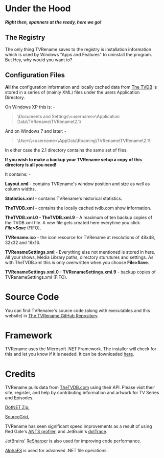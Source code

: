 # Under the Hood
***Right then, spanners at the ready, here we go!***

## The Registry
The only thing TVRename saves to the registry is installation information which is used by Windows "Apps and Features" to uninstall the program. But Hey, why would you want to?

## Configuration Files
**All** the configuration information and locally cached data from [The TVDB](http://thetvdb.com "Visit thetvdb.com") is stored in a series of (mainly XML) files under the users Application Directory.

On Windows XP this is: -

> \\Documents and Settings\\\<username\>\\Application Data\\TVRename\\TVRename\\2.1\\ 

And on Windows 7 and later: -

> \\Users\\\<username\>\\AppData\\Roaming\\TVRename\\TVRename\\2.1\\

In either case the 2.1 directory contains the same set of files.

**If you wish to make a backup your TVRename setup a copy of this directory is all you need!**

It contains: -

**Layout.xml** - contains TVRename's window position and size as well as column widths.

**Statistics.xml** - contains TVRename's historical statistics.

**TheTVDB.xml** -  contains the locally cached tvdb.com show information.

**TheTVDB.xml.0 - TheTVDB.xml.9** - A maximum of ten backup copies of the TVDB.xml file. A new file gets created here everytime you click ***File>Save*** (FIFO).

**TVRename.ico** - the icon resource for TVRename at resolutions of 48x48, 32x32 and 16x16.

**TVRenameSettings.xml** - Everything else not mentioned is stored in here. All your shows, Media Library paths, directory sturutures and settings. As with TheTVDB.xml this is only overwritten when you choose **File>Save**.

**TVRenameSettings.xml.0 - TVRenameSettings.xml.9** - backup copies of TVRenameSettings.xml (FIFO).

# Source Code 
You can find TVRename's source code (along with executables and this website) in [The TVRename GitHub Repository](https://github.com/TV-Rename/tvrename).

# Framework
TVRename uses the Microsoft .NET Framework. The installer will check for this and let you know if it is needed. It can be downloaded [here](https://www.microsoft.com/net/download/windows).

# Credits
TVRename pulls data from [TheTVDB.com](http://thetvdb.com/) using their API. Please visit their site, register, and help by contributing information and artwork for TV Series and Episodes.

[DotNET Zip](http://www.codeplex.com/DotNetZip), 

[SourceGrid](http://www.codeplex.com/sourcegrid/), 

TVRename has seen significant speed improvements as a result of using Red Gate's [ANTS profiler](http://www.red-gate.com/products/ants_profiler/index.htm), and JetBrain's [dotTrace](http://www.jetbrains.com/profiler/). 

JetBrains' [ReSharper](http://www.jetbrains.com/resharper/) is also used for improving code performance. 

[AlphaFS](http://alphafs.alphaleonis.com/) is used for advanved .NET file operations.
